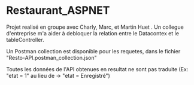 # Restaurant_ASPNET

Projet realisé en groupe avec Charly, Marc, et Martin Huet . Un collegue d'entreprise m'a aider à debloquer la relation entre le Datacontex et le tableController.

Un Postman collection est disponible pour les requetes, dans le fichier "Resto-API.postman_collection.json" 

Toutes les données de l'API obtenues en resultat ne sont pas traduite (Ex: "etat = 1" au lieu de -> "etat = Enregistré")
